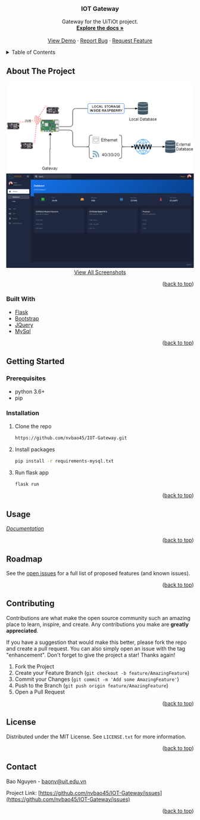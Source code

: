 <div id="top"></div>


<!-- PROJECT LOGO -->
<br />
<div align="center">

  <h3 align="center">IOT Gateway</h3>

  <p align="center">
    Gateway for the UiTiOt project.
    <br />
    <a href="#"><strong>Explore the docs »</strong></a>
    <br />
    <br />
    <a href="/tree/master/screenshots">View Demo</a>
    ·
    <a href="#">Report Bug</a>
    ·
    <a href="#">Request Feature</a>
  </p>
</div>



<!-- TABLE OF CONTENTS -->
<details>
  <summary>Table of Contents</summary>
  <ol>
    <li>
      <a href="#about-the-project">About The Project</a>
      <ul>
        <li><a href="#built-with">Built With</a></li>
      </ul>
    </li>
    <li>
      <a href="#getting-started">Getting Started</a>
      <ul>
        <li><a href="#prerequisites">Prerequisites</a></li>
        <li><a href="#installation">Installation</a></li>
      </ul>
    </li>
    <li><a href="#usage">Usage</a></li>
    <li><a href="#roadmap">Roadmap</a></li>
    <li><a href="#contributing">Contributing</a></li>
    <li><a href="#license">License</a></li>
    <li><a href="#contact">Contact</a></li>
  </ol>
</details>



<!-- ABOUT THE PROJECT -->
## About The Project
<div align="center">
   <img src="screenshots/0.png" alt="Screenshot" />
   <img src="screenshots/1.png" alt="Screenshot" />
   <a href="SCREENSHOTS.md">View All Screenshots</a>
</div>
<p align="right">(<a href="#top">back to top</a>)</p>



### Built With

* [Flask](https://flask.palletsprojects.com/)
* [Bootstrap](https://getbootstrap.com)
* [JQuery](https://jquery.com)
* [MySql](https://www.mysql.com/)

<p align="right">(<a href="#top">back to top</a>)</p>



<!-- GETTING STARTED -->
## Getting Started


### Prerequisites

* python 3.6+
* pip

### Installation

1. Clone the repo
   ```sh
   https://github.com/nvbao45/IOT-Gateway.git
   ```
2. Install packages
   ```sh
   pip install -r requirements-mysql.txt
   ```
3. Run flask app
   ```js
   flask run
   ```

<p align="right">(<a href="#top">back to top</a>)</p>



<!-- USAGE EXAMPLES -->
## Usage

_[Documentation](#)_

<p align="right">(<a href="#top">back to top</a>)</p>



<!-- ROADMAP -->
## Roadmap

[//]: # (- [x] Add Changelog)

[//]: # (- [x] Add back to top links)

[//]: # (- [ ] Add Additional Templates w/ Examples)

[//]: # (- [ ] Add "components" document to easily copy & paste sections of the readme)

[//]: # (- [ ] Multi-language Support)

[//]: # (    - [ ] Chinese)

[//]: # (    - [ ] Spanish)

See the [open issues](https://github.com/nvbao45/IOT-Gateway/issues) for a full list of proposed features (and known issues).

<p align="right">(<a href="#top">back to top</a>)</p>



<!-- CONTRIBUTING -->
## Contributing

Contributions are what make the open source community such an amazing place to learn, inspire, and create. Any contributions you make are **greatly appreciated**.

If you have a suggestion that would make this better, please fork the repo and create a pull request. You can also simply open an issue with the tag "enhancement".
Don't forget to give the project a star! Thanks again!

1. Fork the Project
2. Create your Feature Branch (`git checkout -b feature/AmazingFeature`)
3. Commit your Changes (`git commit -m 'Add some AmazingFeature'`)
4. Push to the Branch (`git push origin feature/AmazingFeature`)
5. Open a Pull Request

<p align="right">(<a href="#top">back to top</a>)</p>



<!-- LICENSE -->
## License

Distributed under the MIT License. See `LICENSE.txt` for more information.

<p align="right">(<a href="#top">back to top</a>)</p>



<!-- CONTACT -->
## Contact

Bao Nguyen - baonv@uit.edu.vn

Project Link: [https://github.com/nvbao45/IOT-Gateway/issues](https://github.com/nvbao45/IOT-Gateway/issues)

<p align="right">(<a href="#top">back to top</a>)</p>
